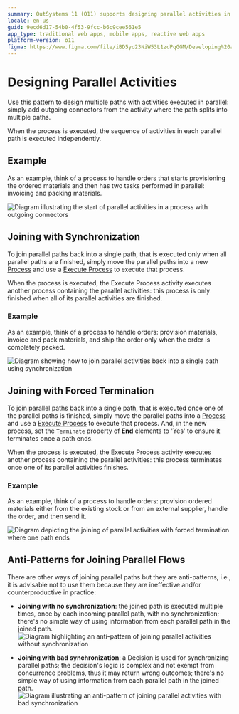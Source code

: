 ```yaml
---
summary: OutSystems 11 (O11) supports designing parallel activities in business processes, allowing for simultaneous task execution and synchronization options.
locale: en-us
guid: 9ecd6d17-54b0-4f53-9fcc-b6c9cee561e5
app_type: traditional web apps, mobile apps, reactive web apps
platform-version: o11
figma: https://www.figma.com/file/iBD5yo23NiW53L1zdPqGGM/Developing%20an%20Application?node-id=269:7
---
```

# Designing Parallel Activities

Use this pattern to design multiple paths with activities executed in parallel: simply add outgoing connectors from the activity where the path splits into multiple paths.

When the process is executed, the sequence of activities in each parallel path is executed independently.

## Example

As an example, think of a process to handle orders that starts provisioning the ordered materials and then has two tasks performed in parallel: invoicing and packing materials.

![Diagram illustrating the start of parallel activities in a process with outgoing connectors](images/starting-parallel-activities.png "Starting Parallel Activities")

## Joining with Synchronization

To join parallel paths back into a single path, that is executed only when all parallel paths are finished, simply move the parallel paths into a new [Process](../process.md) and use a [Execute Process](<../../../ref/lang/auto/class-execute-process.md>) to execute that process.

When the process is executed, the Execute Process activity executes another process containing the parallel activities: this process is only finished when all of its parallel activities are finished.

### Example

As an example, think of a process to handle orders: provision materials, invoice and pack materials, and ship the order only when the order is completely packed.

![Diagram showing how to join parallel activities back into a single path using synchronization](images/join-parallel-activities-synch.png "Joining Parallel Activities with Synchronization")

## Joining with Forced Termination

To join parallel paths back into a single path, that is executed once one of the parallel paths is finished, simply move the parallel paths into a [Process](../process.md) and use a [Execute Process](<../../../ref/lang/auto/class-execute-process.md>) to execute that process. And, in the new process, set the `Terminate` property of **End** elements to 'Yes' to ensure it terminates once a path ends.

When the process is executed, the Execute Process activity executes another process containing the parallel activities: this process terminates once one of its parallel activities finishes.

### Example

As an example, think of a process to handle orders: provision ordered materials either from the existing stock or from an external supplier, handle the order, and then send it.

![Diagram depicting the joining of parallel activities with forced termination where one path ends](images/join-parallel-activities-termination.png "Joining Parallel Activities with Forced Termination")

## Anti-Patterns for Joining Parallel Flows

There are other ways of joining parallel paths but they are anti-patterns, i.e., it is advisable not to use them because they are ineffective and/or counterproductive in practice:

* **Joining with no synchronization**: the joined path is executed multiple times, once by each incoming parallel path, with no synchronization; there's no simple way of using information from each parallel path in the joined path.  
![Diagram highlighting an anti-pattern of joining parallel activities without synchronization](images/join-parallel-activities-no-synch.png "Anti-Pattern: Joining Parallel Activities without Synchronization")

* **Joining with bad synchronization**: a Decision is used for synchronizing parallel paths; the decision's logic is complex and not exempt from concurrence problems, thus it may return wrong outcomes; there's no simple way of using information from each parallel path in the joined path.  
![Diagram illustrating an anti-pattern of joining parallel activities with bad synchronization](images/join-parallel-activities-bad-synch.png "Anti-Pattern: Joining Parallel Activities with Bad Synchronization")
